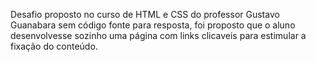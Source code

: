 Desafio proposto no curso de HTML e CSS do professor Gustavo Guanabara sem 
código fonte para resposta, foi proposto que o aluno desenvolvesse sozinho
uma página com links clicaveis para estimular a fixação do conteúdo.
